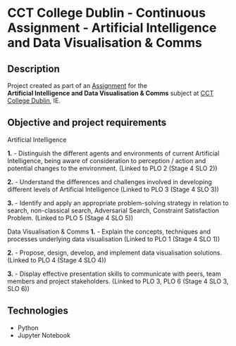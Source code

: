 # CCT College Dublin - Continuous Assignment - Artificial Intelligence and Data Visualisation & Comms


## Description

 Project created as part of an [Assignment](./AI_DV_Lv8_ICA_v6.docx.pdf) for the 
 <br>**Artificial Intelligence and Data Visualisation & Comms** subject at [CCT College Dublin](https://www.cct.ie), IE.
 
## Objective and project requirements
Artificial Intelligence

**1.** - Distinguish the different agents and environments of current Artificial Intelligence, being
aware of consideration to perception / action and potential changes to the environment.
(Linked to PLO 2 (Stage 4  SLO 2))

**2.** - Understand the differences and challenges involved in developing different levels of
Artificial Intelligence (Linked to PLO 3 (Stage 4  SLO 3))

**3.** - Identify and apply an appropriate problem-solving strategy in relation to search, 
non-classical search, Adversarial Search, Constraint Satisfaction Problem.
 (Linked to PLO 5 (Stage 4  SLO 5))

Data Visualisation & Comms
**1.** - Explain the concepts, techniques and processes underlying data visualisation
(Linked to PLO 1 (Stage 4 SLO 1))

**2.** - Propose, design, develop, and implement data visualisation solutions.
(Linked to PLO 4 (Stage 4 SLO 4))

**3.** - Display effective presentation skills to communicate with peers, team members and project stakeholders.
(Linked to PLO 3, PLO 6 (Stage 4 SLO 3, SLO 6))

## Technologies

- Python
- Jupyter Notebook
  
